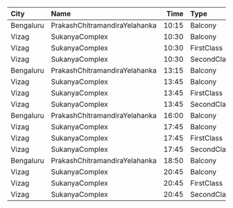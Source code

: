 | City      | Name                          |  Time | Type        | Price | Capacity | Booked |
| :-------- | :---------------------------- | ----: | :---------- | ----: | -------: | -----: |
| Bengaluru | PrakashChitramandiraYelahanka | 10:15 | Balcony     |  120₹ |      357 |    231 |
| Vizag     | SukanyaComplex                | 10:30 | Balcony     |  112₹ |      259 |    228 |
| Vizag     | SukanyaComplex                | 10:30 | FirstClass  |   67₹ |      124 |    124 |
| Vizag     | SukanyaComplex                | 10:30 | SecondClass |   44₹ |       96 |     96 |
| Bengaluru | PrakashChitramandiraYelahanka | 13:15 | Balcony     |  120₹ |      357 |    231 |
| Vizag     | SukanyaComplex                | 13:45 | Balcony     |  112₹ |      259 |    231 |
| Vizag     | SukanyaComplex                | 13:45 | FirstClass  |   67₹ |      124 |    124 |
| Vizag     | SukanyaComplex                | 13:45 | SecondClass |   44₹ |       96 |     96 |
| Bengaluru | PrakashChitramandiraYelahanka | 16:00 | Balcony     |  120₹ |      357 |    231 |
| Vizag     | SukanyaComplex                | 17:45 | Balcony     |  112₹ |      259 |    228 |
| Vizag     | SukanyaComplex                | 17:45 | FirstClass  |   67₹ |      124 |    124 |
| Vizag     | SukanyaComplex                | 17:45 | SecondClass |   44₹ |       96 |     96 |
| Bengaluru | PrakashChitramandiraYelahanka | 18:50 | Balcony     |  120₹ |      357 |    231 |
| Vizag     | SukanyaComplex                | 20:45 | Balcony     |  112₹ |      259 |    228 |
| Vizag     | SukanyaComplex                | 20:45 | FirstClass  |   67₹ |      124 |    124 |
| Vizag     | SukanyaComplex                | 20:45 | SecondClass |   44₹ |       96 |     96 |